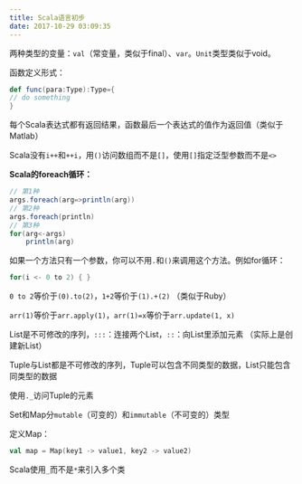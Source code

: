 ```yaml
---
title: Scala语言初步
date: 2017-10-29 03:09:35
---
```


两种类型的变量：`val`（常变量，类似于final）、`var`。`Unit`类型类似于void。

函数定义形式：

``` Scala
def func(para:Type):Type={
// do something
}
```

每个Scala表达式都有返回结果，函数最后一个表达式的值作为返回值（类似于Matlab）

Scala没有`i++`和`++i`，用`()`访问数组而不是`[]`，使用`[]`指定泛型参数而不是`<>`

<!-- more -->

**Scala的foreach循环：**

``` Scala
// 第1种
args.foreach(arg=>println(arg))
// 第2种
args.foreach(println)
// 第3种
for(arg<-args)
    println(arg)
```

如果一个方法只有一个参数，你可以不用`.`和`()`来调用这个方法。例如for循环：

``` Scala
for(i <- 0 to 2) { }
```

`0 to 2`等价于`(0).to(2)`，`1+2`等价于`(1).+(2)`  （类似于Ruby）

`arr(1)`等价于`arr.apply(1)`，`arr(1)=x`等价于`arr.update(1, x)`

List是不可修改的序列，`:::`：连接两个List，`::`：向List里添加元素    （实际上是创建新List）

Tuple与List都是不可修改的序列，Tuple可以包含不同类型的数据，List只能包含同类型的数据

使用`._`访问Tuple的元素

Set和Map分`mutable`（可变的）和`immutable`（不可变的）类型

定义Map：

``` Scala
val map = Map(key1 -> value1, key2 -> value2)
```

Scala使用`_`而不是`*`来引入多个类
